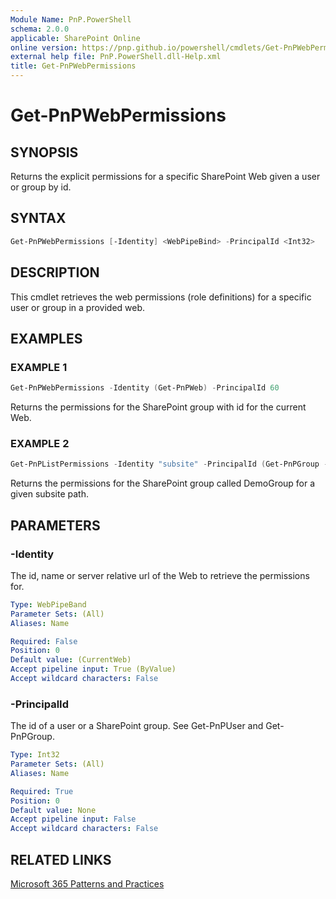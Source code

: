 ```yaml
---
Module Name: PnP.PowerShell
schema: 2.0.0
applicable: SharePoint Online
online version: https://pnp.github.io/powershell/cmdlets/Get-PnPWebPermissions.html
external help file: PnP.PowerShell.dll-Help.xml
title: Get-PnPWebPermissions
---
```

  
# Get-PnPWebPermissions

## SYNOPSIS
Returns the explicit permissions for a specific SharePoint Web given a user or group by id.

## SYNTAX

```powershell
Get-PnPWebPermissions [-Identity] <WebPipeBind> -PrincipalId <Int32>
```

## DESCRIPTION

This cmdlet retrieves the web permissions (role definitions) for a specific user or group in a provided web.

## EXAMPLES

### EXAMPLE 1
```powershell
Get-PnPWebPermissions -Identity (Get-PnPWeb) -PrincipalId 60
```

Returns the permissions for the SharePoint group with id for the current Web.

### EXAMPLE 2
```powershell
Get-PnPListPermissions -Identity "subsite" -PrincipalId (Get-PnPGroup -Identity DemoGroup).Id
```

Returns the permissions for the SharePoint group called DemoGroup for a given subsite path.

## PARAMETERS


### -Identity
The id, name or server relative url of the Web to retrieve the permissions for.

```yaml
Type: WebPipeBand
Parameter Sets: (All)
Aliases: Name

Required: False
Position: 0
Default value: (CurrentWeb)
Accept pipeline input: True (ByValue)
Accept wildcard characters: False
```

### -PrincipalId
The id of a user or a SharePoint group. See Get-PnPUser and Get-PnPGroup.

```yaml
Type: Int32
Parameter Sets: (All)
Aliases: Name

Required: True
Position: 0
Default value: None
Accept pipeline input: False
Accept wildcard characters: False
```

## RELATED LINKS

[Microsoft 365 Patterns and Practices](https://aka.ms/m365pnp)

